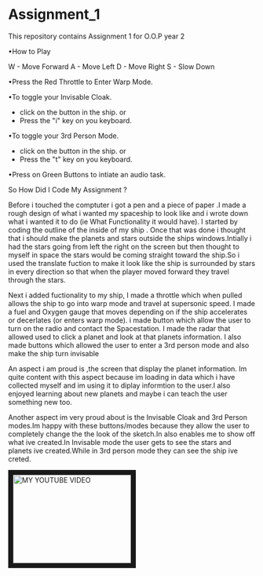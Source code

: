# Assignment_1
This repository contains Assignment 1 for O.O.P year 2


•How to Play 

W - Move Forward
A - Move Left
D - Move Right
S - Slow Down


•Press the Red Throttle to Enter Warp Mode.

•To toggle your Invisable Cloak.

- click on the button in the ship.
				or
- Press the "i" key on you keyboard.


•To toggle your 3rd Person Mode.

- click on the button in the ship.
				or
- Press the "t" key on you keyboard.


•Press on Green Buttons to intiate an audio task.




So How Did I Code My Assignment ?

Before i touched the comptuter i got a pen and a piece of paper .I made a rough design of what i wanted my spaceship to look like and i wrote down what i wanted it to do 
(ie What Functionality it would have). I started by coding the outline of the inside of my ship . Once that was done i thought that i should make the planets and stars outside 
the ships windows.Intially i had the stars going from left the right on the screen but then thought to myself in space the stars would be coming straight toward the ship.So i 
used the translate fuction to make it look like the ship is surrounded by stars in every direction so that when the player moved forward they travel through the stars.

Next i added fuctionality to my ship, I made a throttle which when pulled allows the ship to go into warp mode and travel at supersonic speed. 
I made a fuel and Oxygen gauge that moves depending on if the ship accelerates or decerlates (or enters warp mode).
i made button which allow the user to turn on the radio and contact the Spacestation.
I made the radar that allowed used to click a planet and look at that planets information.
I also made buttons which allowed the user to enter a 3rd person mode and also make the ship turn invisable

An aspect i am  proud is ,the screen that display the planet information. Im quite content with this aspect because im loading in data which i have collected myself and 
im using it to diplay informtion to the user.I also enjoyed learning about new planets and maybe i can teach the user something new too.

Another aspect im very proud about is the Invisable Cloak and 3rd Person modes.Im happy with these buttons/modes because they allow the user to completely change the 
the look of the sketch.In also enables me to show off what ive created.In Invisable mode the user gets to see the stars and planets ive created.While in 3rd person mode 
they can see the ship ive creted.


<a href="http://www.youtube.com/watch?feature=player_embedded&v=vecMCz1eB1s&feature=youtu.be
" target="_blank"><img src="http://img.youtube.com/vi/vecMCz1eB1s&feature=youtu.be/0.jpg" 
alt="MY YOUTUBE VIDEO" width="240" height="180" border="10" /></a>
